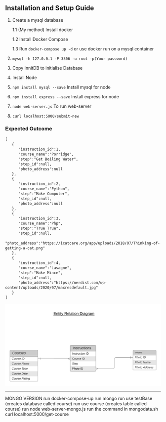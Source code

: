 ## Installation and Setup Guide

1. Create a mysql database

    1.1 (My method) Install docker

    1.2 Install Docker Compose

    1.3 Run ```docker-compose up -d``` or use docker run on a mysql container

2. ```mysql -h 127.0.0.1 -P 3306 -u root -p(Your password)```

3. Copy InnitDB to initialise Database

4. Install Node 

5. ```npm install mysql --save``` Install mysql for node

6. ```npm install express --save``` Install express for node

7. ```node web-server.js``` To run web-server

8. ```curl localhost:5000/submit-new```

### Expected Outcome 
```
[
   {
      "instruction_id":1,
      "course_name":"Porridge",
      "step":"Get Boiling Water",
      "step_id":null,
      "photo_address":null
   },
   {
      "instruction_id":2,
      "course_name":"Python",
      "step":"Make Computer",
      "step_id":null,
      "photo_address":null
   },
   {
      "instruction_id":3,
      "course_name":"Php",
      "step":"True True",
      "step_id":null,
      "photo_address":"https://icatcare.org/app/uploads/2018/07/Thinking-of-getting-a-cat.png"
   },
   {
      "instruction_id":4,
      "course_name":"Lasagne",
      "step":"Make Mince",
      "step_id":null,
      "photo_address":"https://nerdist.com/wp-content/uploads/2020/07/maxresdefault.jpg"
   }
]
```


![ERD DIAGRAM](https://github.com/Amran-Lab/ADA-Project-Dimensions/blob/master/Pictures/ERD%20diagram%20(UML%20notation).png?raw=true)



--------------------------------------------------------------------------------------
MONGO VERSION
run docker-compose-up
run mongo
run use testBase (creates database called course)
run use course (creates table called course)
run node web-server-mongo.js
run the command in mongodata.sh
curl localhost:5000/get-course
